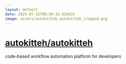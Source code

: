 ```yaml
---
layout: default
date: 2025-07-25T00:50:15.018435
image: assets/autokitteh_autokitteh_cropped.png
---
```


# [autokitteh/autokitteh](https://github.com/autokitteh/autokitteh)

code-based workflow automation platform for developers
